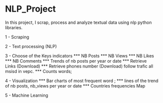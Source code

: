 # NLP_Project
In this project, I scrap, process and analyze textual data using nlp python libraries. 

1 - Scraping 

2 - Text processing (NLP)

3 - Choose of the Keys indicators 
*** NB Posts
*** NB Views
*** NB Likes
*** NB Comments
*** Trends of nb posts per year or date
*** Retrieve Links (Download)
*** Retrieve phones number (Download) follow trafic all msisd in vepc.
*** Counts words; 


4 - Visualization
*** Bar charts of most frequent word ;
*** lines of the trend of nb posts, nb_views per year or date
*** Countries frequencies Map

5 - Machine Learning
